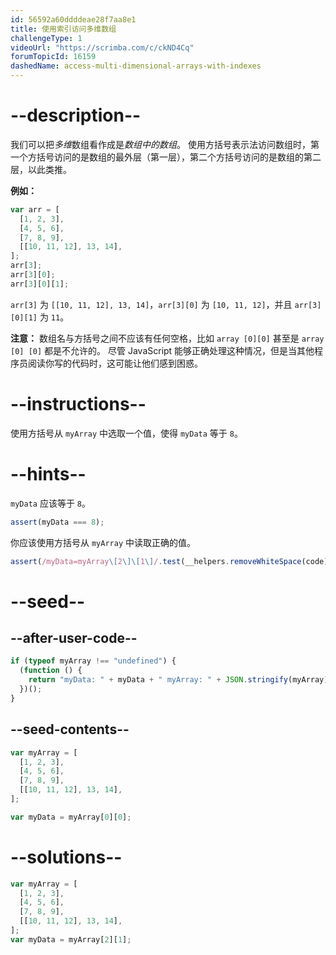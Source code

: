 ```yaml
---
id: 56592a60ddddeae28f7aa8e1
title: 使用索引访问多维数组
challengeType: 1
videoUrl: "https://scrimba.com/c/ckND4Cq"
forumTopicId: 16159
dashedName: access-multi-dimensional-arrays-with-indexes
---
```


# --description--

我们可以把<dfn>多维</dfn>数组看作成是*数组中的数组*。 使用方括号表示法访问数组时，第一个方括号访问的是数组的最外层（第一层），第二个方括号访问的是数组的第二层，以此类推。

**例如：**

```js
var arr = [
  [1, 2, 3],
  [4, 5, 6],
  [7, 8, 9],
  [[10, 11, 12], 13, 14],
];
arr[3];
arr[3][0];
arr[3][0][1];
```

`arr[3]` 为 `[[10, 11, 12], 13, 14]`，`arr[3][0]` 为 `[10, 11, 12]`，并且 `arr[3][0][1]` 为 `11`。

**注意：** 数组名与方括号之间不应该有任何空格，比如 `array [0][0]` 甚至是 `array [0] [0]` 都是不允许的。 尽管 JavaScript 能够正确处理这种情况，但是当其他程序员阅读你写的代码时，这可能让他们感到困惑。

# --instructions--

使用方括号从 `myArray` 中选取一个值，使得 `myData` 等于 `8`。

# --hints--

`myData` 应该等于 `8`。

```js
assert(myData === 8);
```

你应该使用方括号从 `myArray` 中读取正确的值。

```js
assert(/myData=myArray\[2\]\[1\]/.test(__helpers.removeWhiteSpace(code)));
```

# --seed--

## --after-user-code--

```js
if (typeof myArray !== "undefined") {
  (function () {
    return "myData: " + myData + " myArray: " + JSON.stringify(myArray);
  })();
}
```

## --seed-contents--

```js
var myArray = [
  [1, 2, 3],
  [4, 5, 6],
  [7, 8, 9],
  [[10, 11, 12], 13, 14],
];

var myData = myArray[0][0];
```

# --solutions--

```js
var myArray = [
  [1, 2, 3],
  [4, 5, 6],
  [7, 8, 9],
  [[10, 11, 12], 13, 14],
];
var myData = myArray[2][1];
```
